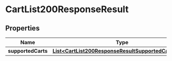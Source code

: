 

# CartList200ResponseResult

## Properties

Name | Type | Description | Notes
------------ | ------------- | ------------- | -------------
**supportedCarts** | [**List&lt;CartList200ResponseResultSupportedCartsInner&gt;**](CartList200ResponseResultSupportedCartsInner.md) |  |  [optional]




